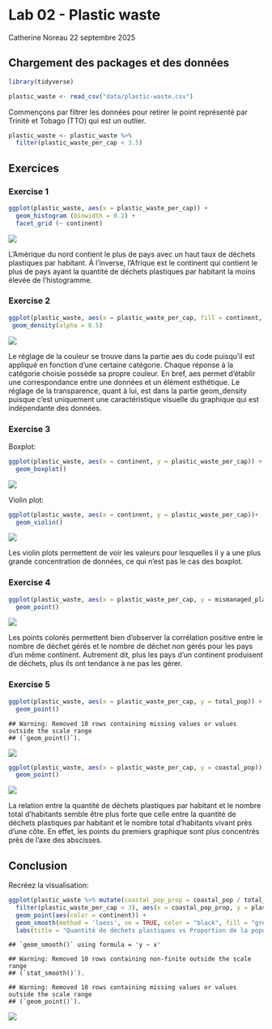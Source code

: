 Lab 02 - Plastic waste
================
Catherine Noreau
22 septembre 2025

## Chargement des packages et des données

``` r
library(tidyverse) 
```

``` r
plastic_waste <- read_csv("data/plastic-waste.csv")
```

Commençons par filtrer les données pour retirer le point représenté par
Trinité et Tobago (TTO) qui est un outlier.

``` r
plastic_waste <- plastic_waste %>%
  filter(plastic_waste_per_cap < 3.5)
```

## Exercices

### Exercise 1

``` r
ggplot(plastic_waste, aes(x = plastic_waste_per_cap)) +
  geom_histogram (binwidth = 0.2) +
  facet_grid (~ continent)
```

![](lab-02_files/figure-gfm/plastic-waste-continent-1.png)<!-- -->

L’Amérique du nord contient le plus de pays avec un haut taux de déchets
plastiques par habitant. À l’inverse, l’Afrique est le continent qui
contient le plus de pays ayant la quantité de déchets plastiques par
habitant la moins élevée de l’histogramme.

### Exercise 2

``` r
ggplot(plastic_waste, aes(x = plastic_waste_per_cap, fill = continent, color = continent)) +
 geom_density(alpha = 0.5)
```

![](lab-02_files/figure-gfm/plastic-waste-density-1.png)<!-- -->

Le réglage de la couleur se trouve dans la partie aes du code puisqu’il
est appliqué en fonction d’une certaine catégorie. Chaque réponse à la
catégorie choisie possède sa propre couleur. En bref, aes permet
d’établir une correspondance entre une données et un élément esthétique.
Le réglage de la transparence, quant à lui, est dans la partie
geom_density puisque c’est uniquement une caractéristique visuelle du
graphique qui est indépendante des données.

### Exercise 3

Boxplot:

``` r
ggplot(plastic_waste, aes(x = continent, y = plastic_waste_per_cap)) +
  geom_boxplot()
```

![](lab-02_files/figure-gfm/plastic-waste-boxplot-1.png)<!-- -->

Violin plot:

``` r
ggplot(plastic_waste, aes(x = continent, y = plastic_waste_per_cap))+
  geom_violin()
```

![](lab-02_files/figure-gfm/plastic-waste-violin-1.png)<!-- -->

Les violin plots permettent de voir les valeurs pour lesquelles il y a
une plus grande concentration de données, ce qui n’est pas le cas des
boxplot.

### Exercise 4

``` r
ggplot(plastic_waste, aes(x = plastic_waste_per_cap, y = mismanaged_plastic_waste_per_cap, color = continent)) +
  geom_point()
```

![](lab-02_files/figure-gfm/plastic-waste-mismanaged-1.png)<!-- -->

Les points colorés permettent bien d’observer la corrélation positive
entre le nombre de déchet gérés et le nombre de déchet non gérés pour
les pays d’un même continent. Autrement dit, plus les pays d’un
continent produisent de déchets, plus ils ont tendance à ne pas les
gérer.

### Exercise 5

``` r
ggplot(plastic_waste, aes(x = plastic_waste_per_cap, y = total_pop)) +
  geom_point()
```

    ## Warning: Removed 10 rows containing missing values or values outside the scale range
    ## (`geom_point()`).

![](lab-02_files/figure-gfm/plastic-waste-population-total-1.png)<!-- -->

``` r
ggplot(plastic_waste, aes(x = plastic_waste_per_cap, y = coastal_pop)) +
  geom_point()
```

![](lab-02_files/figure-gfm/plastic-waste-population-coastal-1.png)<!-- -->

La relation entre la quantité de déchets plastiques par habitant et le
nombre total d’habitants semble être plus forte que celle entre la
quantité de déchets plastiques par habitant et le nombre total
d’habitants vivant près d’une côte. En effet, les points du premiers
graphique sont plus concentrés près de l’axe des abscisses.

## Conclusion

Recréez la visualisation:

``` r
ggplot(plastic_waste %>% mutate(coastal_pop_prop = coastal_pop / total_pop) %>%
  filter(plastic_waste_per_cap < 3), aes(x = coastal_pop_prop, y = plastic_waste_per_cap)) +
  geom_point(aes(color = continent)) +
  geom_smooth(method = 'loess', se = TRUE, color = "black", fill = "grey") +
  labs(title = "Quantité de déchets plastiques vs Proportion de la population côtière", subtitle = "Selon le continent", x = "Proportion de la population côtière (Coastal / total population)", y = "Nombre de déchets plastiques par habitant", colour = "Continent")
```

    ## `geom_smooth()` using formula = 'y ~ x'

    ## Warning: Removed 10 rows containing non-finite outside the scale range
    ## (`stat_smooth()`).

    ## Warning: Removed 10 rows containing missing values or values outside the scale range
    ## (`geom_point()`).

![](lab-02_files/figure-gfm/recreate-viz-1.png)<!-- -->
